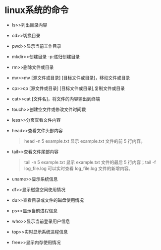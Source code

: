 # linux系统的命令
* ls>>列出目录内容
* cd>>切换目录
* pwd>>显示当前工作目录
* mkdir>>创建目录 -p:递归创建目录
* rm>>删除文件或目录
* mv>>mv \[源文件或目录] \[目标文件或目录]，移动文件或目录
* cp>>cp \[源文件或目录] \[目标文件或目录],复制文件或目录
* cat>>cat \[文件名]，将文件的内容输出到终端
* touch>>创建空文件或修改文件时间戳
* less>>分页查看文件内容
* head>>查看文件头部内容

	> head -n 5 example.txt 显示 example.txt 文件的前 5 行内容。

* tail>>查看文件尾部内容

	> tail -n 5 example.txt 显示 example.txt 文件的最后 5 行内容；tail -f log_file.log 可以实时查看 log_file.log 文件的新增内容。

* uname>>显示系统信息
* df>>显示磁盘空间使用情况
* du>>查看目录或文件的磁盘使用情况
* ps>>显示当前进程信息
* who>>显示当前登录用户信息
* top>>实时显示系统进程信息
* free>>显示内存使用情况